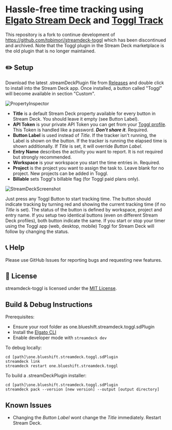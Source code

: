 # Hassle-free time tracking using [Elgato Stream Deck](https://www.elgato.com/en/gaming/stream-deck) and [Toggl Track](https://toggl.com/track/)

This repository is a fork to continue development of https://github.com/tobimori/streamdeck-toggl which has been discontinued and archived. Note that the Toggl plugin in the Stream Deck marketplace is the old plugin that is no longer maintained.

## ✏️ Setup

Download the latest .streamDeckPlugin file from [Releases](https://github.com/blueshiftone/streamdeck-toggl/releases) and double click to install into the Stream Deck app. Once installed, a button called "Toggl" will become available in section "Custom".

![PropertyInspector](resources/readme/PropertyInspector.png)

* **Title** is a default Stream Deck property available for every button in Stream Deck. You should leave it empty (see Button Label).
* **API Token** is your private API Token you can get from your [Toggl profile](https://track.toggl.com/profile). This Token is handled like a password. ***Don't share it***. Required.
* **Button Label** is used instead of *Title*. If the tracker isn't running, the Label is shown on the button. If the tracker is running the elapsed time is shown additionally. If *Title* is set, it will override *Button Label*.
* **Entry Name** describes the activity you want to report. It is not required but strongly recommended.
* **Workspace** is your workspace you start the time entries in. Required.
* **Project** is the project you want to assign the task to. Leave blank for no project. New projects can be added in Toggl.
* **Billable** sets Toggl's billable flag (for Toggl paid plans only).

![StreamDeckScreenshot](resources/readme/StreamDeckScreenshot.png)

Just press any Toggl Button to start tracking time. The button should indicate tracking by turning red and showing the current tracking time (if no *Title* is set). The status of the button is defined by workspace, project and entry name. If you setup two identical buttons (even on different Stream Deck profiles), both button indicate the same. If you start or stop your timer using the Toggl app (web, desktop, mobile) Toggl for Stream Deck will follow by changing the status.

## 📞 Help

Please use GitHub Issues for reporting bugs and requesting new features.

## 📄 License

streamdeck-toggl is licensed under the [MIT License](LICENSE).

## Build & Debug Instructions

Prerequisites:
* Ensure your root folder as one.blueshift.streamdeck.toggl.sdPlugin
* Install the [Elgato CLI](https://www.npmjs.com/package/@elgato/cli)
* Enable developer mode with `streamdeck dev`

To debug locally:
```
cd [path]\one.blueshift.streamdeck.toggl.sdPlugin
streamdeck link
streamdeck restart one.blueshift.streamdeck.toggl
```

To build a .streamDeckPlugin installer:
```
cd [path]\one.blueshift.streamdeck.toggl.sdPlugin
streamdeck pack --version [new version] --output [output directory]
```

## Known Issues

* Changing the *Button Label* wont change the *Title* immediately. Restart Stream Deck.
